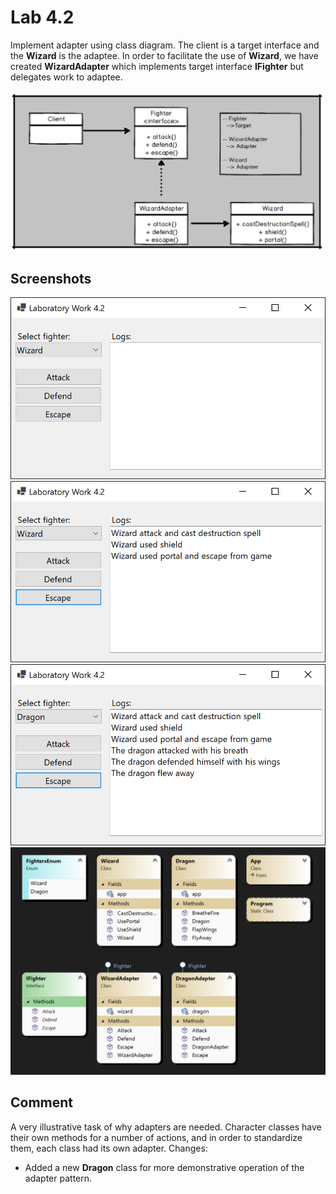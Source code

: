 # Lab 4.2

Implement adapter using class diagram. The сlient is a target interface and the **Wizard** is the adaptee. In order to facilitate the use of **Wizard**, we have created **WizardAdapter** which implements target interface **IFighter** but delegates work to adaptee.

<img src=".github/image01.png">

## Screenshots

<img src=".github/image02.png">
<img src=".github/image03.png">
<img src=".github/image04.png">
<img src=".github/image05.png">

## Comment

A very illustrative task of why adapters are needed. Character classes have their own methods for a number of actions, and in order to standardize them, each class had its own adapter. Changes:

- Added a new **Dragon** class for more demonstrative operation of the adapter pattern.
